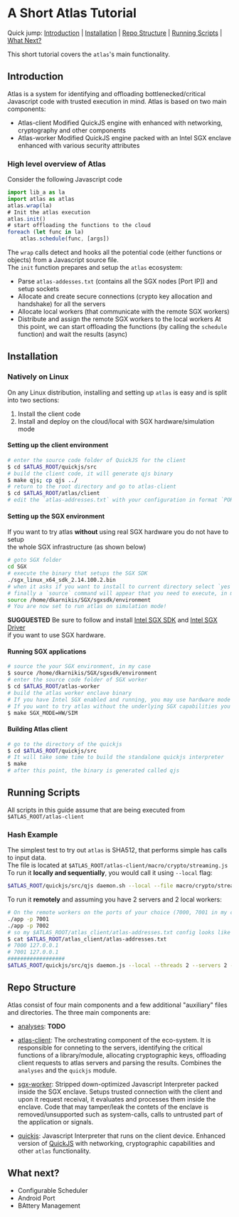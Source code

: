 # A Short Atlas Tutorial
Quick jump: [Introduction](#introduction) | [Installation](#installation) | [Repo Structure](#structure) | [Running Scripts](#running-scripts) | [What Next?](#what-next)

This short tutorial covers the `atlas`'s main functionality.

## Introduction

Atlas is a system for identifying and offloading bottlenecked/critical Javascript code with trusted execution in mind.
Atlas is based on two main components:
* Atlas-client
    Modified QuickJS engine with enhanced with networking, cryptography and other components 
* Atlas-worker
    Modified QuickJS engine packed with an Intel SGX enclave enhanced with various security attributes
### High level overview of Atlas

Consider the following Javascript code  
```js
import lib_a as la
import atlas as atlas
atlas.wrap(la)
# Init the atlas execution 
atlas.init()
# start offloading the functions to the cloud 
foreach (let func in la) 
    atlas.schedule(func, [args]) 
```
The `wrap` calls detect and hooks all the potential code (either functions or objects) from a Javascript source file.  
The `init` function prepares and setup the `atlas` ecosystem:

 - Parse `atlas-addesses.txt` (contains all the SGX nodes [Port IP]) and setup sockets
 - Allocate and create secure connections (crypto key allocation and handshake) for all the servers
 - Allocate local workers (that communicate with the remote SGX workers)
 - Distribute and assign the remote SGX workers to the local workers
At this point, we can start offloading the functions (by calling the `schedule` function) and wait the results (async)

## Installation

### Natively on Linux

On any Linux distribution, installing and setting up `atlas` is easy and is split into two sections:

 1. Install the client code
 2. Install and deploy on the cloud/local with SGX hardware/simulation mode

#### Setting up the client environment
```sh
# enter the source code folder of QuickJS for the client 
$ cd $ATLAS_ROOT/quickjs/src
# build the client code, it will generate qjs binary 
$ make qjs; cp qjs ../
# return to the root directory and go to atlas-client 
$ cd $ATLAS_ROOT/atlas/client 
# edit the `atlas-addresses.txt` with your configuration in format `PORT IP`
```

#### Setting up the SGX environment
If you want to try atlas **without** using real SGX hardware you do not have to setup  
the whole SGX infrastructure (as shown below)  
```sh
# goto SGX folder 
cd SGX
# execute the binary that setups the SGX SDK
./sgx_linux_x64_sdk_2.14.100.2.bin
# when it asks if you want to install to current directory select `yes` (or choose the directory you want)
# finally a `source` command will appear that you need to execute, in my case:  
source /home/dkarnikis/SGX/sgxsdk/environment
# You are now set to run atlas on simulation mode!
```

**SUGGUESTED** Be sure to follow and install  [Intel SGX SDK](https://github.com/intel/linux-sgx) and [Intel SGX Driver](https://github.com/intel/linux-sgx-driver)  
if you want to use SGX hardware.


#### Running SGX applications
```sh
# source the your SGX environment, in my case
$ source /home/dkarnikis/SGX/sgxsdk/environment
# enter the source code folder of SGX worker 
$ cd $ATLAS_ROOT/atlas-worker
# build the atlas worker enclave binary
# If you have Intel SGX enabled and running, you may use hardware mode `SGX_MODE=HW`
# If you want to try atlas without the underlying SGX capabilities you may use simulated mode `SGX_MODE=SIM`
$ make SGX_MODE=HW/SIM
```
<!---
### Docker

**TODO SETUP OUR DOCKER**

Atlas on Docker is useful when native installation is not an option -- for example, to allow development on Windows and OS X.
Note that Atlas on Docker may or may not be able to exploit all available hardware resources.
There are several options for installing Atlas via Docker.
**TODO**
The easiest is to `pull` the docker image 
```sh
docker pull 
```
We refresh this image on every major release.

[//]: # (TODO: Need to automate this per commit.)

Alternatively, one can built the latest Docker container from scratch by running `docker build` in the repo:
```sh
docker build -t atlas-artifact .
```
This will build a fresh Docker image using the latest commit---recommended for development.


In all the above cases, launching the container is done via:
```sh
docker run --name atlas-docker -it atlas-artifact
```
-->
#### Building Atlas client
```sh
# go to the directory of the quickjs
$ cd $ATLAS_ROOT/quickjs/src
# It will take some time to build the standalone quickjs interpreter
$ make 
# after this point, the binary is generated called qjs
```

## Running Scripts

All scripts in this guide assume that are being executed from  `$ATLAS_ROOT/atlas-client`

### Hash Example

The simplest test to try out `atlas` is SHA512, that performs simple has calls to input data.  
The file is located at `$ATLAS_ROOT/atlas-client/macro/crypto/streaming.js`  
To run it **locally and sequentially**, you would call it using `--local` flag:  
```sh
$ATLAS_ROOT/quickjs/src/qjs daemon.sh --local --file macro/crypto/streaming.js
```
To run it **remotely** and assuming you have 2 servers and 2 local workers: 
```sh
# On the remote workers on the ports of your choice (7000, 7001 in my case)
./app -p 7001
./app -p 7002
# so my $ATLAS_ROOT/atlas_client/atlas-addresses.txt config looks like this
$ cat $ATLAS_ROOT/atlas_client/atlas-addresses.txt
# 7000 127.0.0.1
# 7001 127.0.0.1
##################
$ATLAS_ROOT/quickjs/src/qjs daemon.js --local --threads 2 --servers 2 --file macro/crypto/streaming.js
```


## Repo Structure

Atlas consist of four main components and a few additional "auxiliary" files and directories. 
The three main components are:

* [analyses](../analyses/): **TODO**

* [atlas-client](../atlas-client): The orchestrating component of the eco-system.  It is responsible for conneting to the servers,  identifying the critical functions of a library/module, allocating cryptographic keys, offloading client requests to atlas servers and parsing the results. Combines the `analyses` and the `quickjs` module. 

* [sgx-worker](../runtime):  Stripped down-optimized Javascript Interpreter packed inside the SGX enclave. Setups trusted connection with the client and  upon it request receival, it evaluates and processes them inside the enclave. Code that may tamper/leak the contets of the enclave is removed/unsupported such as system-calls, calls to untrusted part of the application or signals. 
* [quickjs](../quickjs): Javascript Interpreter that runs on the client device. Enhanced version of [QuickJS](https://bellard.org/quickjs/quickjs.html) with networking, cryptographic capabilities and other `atlas` functionality.

## What next?
* Configurable Scheduler
* Android Port
* BAttery Management
